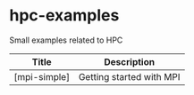 # hpc-examples
Small examples related to HPC

| Title | Description |
|-------|-------------|
| [mpi-simple] |  Getting started with MPI |
